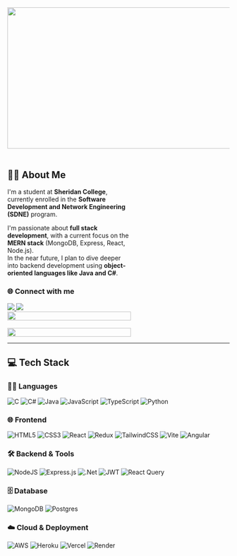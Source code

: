 ##
<div align="center">
  <img height="320" width="640" src="https://private-user-images.githubusercontent.com/74038190/238355349-7d484dc9-68a9-4ee6-a767-aea59035c12d.gif" />
</div>

<br>

<div style="display: flex; flex-wrap: wrap; justify-content: space-between; align-items: start;">

  <div style="flex: 1; min-width: 280px; max-width: 48%;">
    
  ## 👨‍💻 About Me

  I'm a student at **Sheridan College**, currently enrolled in the **Software Development and Network Engineering (SDNE)** program.

  I'm passionate about **full stack development**, with a current focus on the **MERN stack** (MongoDB, Express, React, Node.js).  
  In the near future, I plan to dive deeper into backend development using **object-oriented languages like Java and C#**.

  ### 🌐 Connect with me  
  <a href="https://linkedin.com/in/nghi-lam-vo">
    <img src="https://img.shields.io/badge/LinkedIn-%230077B5.svg?logo=linkedin&logoColor=white" />
  </a>
  <a href="mailto:lamvo.tech@gmail.com">
    <img src="https://img.shields.io/badge/Email-D14836?logo=gmail&logoColor=white" />
  </a>

  </div>

  <div style="flex: 1; min-width: 280px; max-width: 48%;">
    <img src="https://github-readme-stats.vercel.app/api?username=maxins1211&theme=default&show_icons=true&hide_border=true&count_private=true" width="100%" />
    <br><br>
    <img src="https://github-readme-stats.vercel.app/api/top-langs/?username=maxins1211&theme=default&show_icons=true&hide_border=true&layout=compact" width="100%" />
  </div>

</div>

---

## 💻 Tech Stack

### 👨‍💻 Languages  
![C](https://img.shields.io/badge/c-%2300599C.svg?style=for-the-badge&logo=c&logoColor=white)
![C#](https://img.shields.io/badge/c%23-%23239120.svg?style=for-the-badge&logo=csharp&logoColor=white)
![Java](https://img.shields.io/badge/java-%23ED8B00.svg?style=for-the-badge&logo=openjdk&logoColor=white)
![JavaScript](https://img.shields.io/badge/javascript-%23323330.svg?style=for-the-badge&logo=javascript&logoColor=%23F7DF1E)
![TypeScript](https://img.shields.io/badge/typescript-%23007ACC.svg?style=for-the-badge&logo=typescript&logoColor=white)
![Python](https://img.shields.io/badge/python-3670A0?style=for-the-badge&logo=python&logoColor=ffdd54)

### 🌐 Frontend  
![HTML5](https://img.shields.io/badge/html5-%23E34F26.svg?style=for-the-badge&logo=html5&logoColor=white)
![CSS3](https://img.shields.io/badge/css3-%231572B6.svg?style=for-the-badge&logo=css3&logoColor=white)
![React](https://img.shields.io/badge/react-%2320232a.svg?style=for-the-badge&logo=react&logoColor=%2361DAFB)
![Redux](https://img.shields.io/badge/redux-%23593d88.svg?style=for-the-badge&logo=redux&logoColor=white)
![TailwindCSS](https://img.shields.io/badge/tailwindcss-%2338B2AC.svg?style=for-the-badge&logo=tailwind-css&logoColor=white)
![Vite](https://img.shields.io/badge/vite-%23646CFF.svg?style=for-the-badge&logo=vite&logoColor=white)
![Angular](https://img.shields.io/badge/angular-%23DD0031.svg?style=for-the-badge&logo=angular&logoColor=white)

### 🛠️ Backend & Tools  
![NodeJS](https://img.shields.io/badge/node.js-6DA55F?style=for-the-badge&logo=node.js&logoColor=white)
![Express.js](https://img.shields.io/badge/express.js-%23404d59.svg?style=for-the-badge&logo=express&logoColor=%2361DAFB)
![.Net](https://img.shields.io/badge/.NET-5C2D91?style=for-the-badge&logo=.net&logoColor=white)
![JWT](https://img.shields.io/badge/JWT-black?style=for-the-badge&logo=JSON%20web%20tokens)
![React Query](https://img.shields.io/badge/-React%20Query-FF4154?style=for-the-badge&logo=react%20query&logoColor=white)

### 🗄️ Database  
![MongoDB](https://img.shields.io/badge/MongoDB-%234ea94b.svg?style=for-the-badge&logo=mongodb&logoColor=white)
![Postgres](https://img.shields.io/badge/postgres-%23316192.svg?style=for-the-badge&logo=postgresql&logoColor=white)

### ☁️ Cloud & Deployment  
![AWS](https://img.shields.io/badge/AWS-%23FF9900.svg?style=for-the-badge&logo=amazon-aws&logoColor=white)
![Heroku](https://img.shields.io/badge/heroku-%23430098.svg?style=for-the-badge&logo=heroku&logoColor=white)
![Vercel](https://img.shields.io/badge/vercel-%23000000.svg?style=for-the-badge&logo=vercel&logoColor=white)
![Render](https://img.shields.io/badge/Render-%46E3B7.svg?style=for-the-badge&logo=render&logoColor=white)
